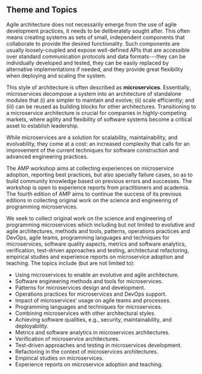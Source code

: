
Theme and Topics
----------------
Agile architecture does not necessarily emerge from the use of agile development practices, it needs to be deliberately sought after. This often means creating systems as sets of small, independent components that collaborate to provide the desired functionality. Such components are usually loosely-coupled and expose well-defined APIs that are accessible over standard communication protocols and data formats---they can be individually developed and tested, they can be easily replaced by alternative implementations if needed, and they provide great flexibility when deploying and scaling the system.

This style of architecture is often described as **microservices**. Essentially, microservices decompose a system into an architecture of standalone modules that (i) are simpler to maintain and evolve; (ii) scale efficiently; and (iii) can be reused as building blocks for other architectures. Transitioning to a microservice architecture is crucial for companies in highly-competing markets, where agility and flexibility of software systems become a critical asset to establish leadership.

While microservices are a solution for scalability, maintainability, and evolvability, they come at a cost:
an increased complexity that calls for an improvement of the current techniques for software construction and advanced engineering practices.

The AMP workshop aims at collecting experiences on microservice adoption, reporting best practices, but also specially failure cases, so as to build community knowledge based on previous errors and successes. The workshop is open to experience reports from practitioners and academia. The fourth edition of AMP aims to continue the success of its previous editions in collecting original work on the science and engineering of programming microservices.

We seek to collect original work on the science and engineering of programming microservices which including but not limited to evolutive and agile architectures, methods and tools, patterns, operations practices and DevOps, agile teams, programming languages and techniques for microservices, software quality aspects, metrics and software analytics, verification, test-driven approaches and testing, architectural refactoring, empirical studies and experience reports on microservice adoption and teaching.
The topics include (but are not limited to):

- Using microservices to enable an evolutive and agile architecture.
- Software engineering methods and tools for microservices.
- Patterns for microservices design and development.
- Operations practices for microservices and DevOps support.
- Impact of microservices’ usage on agile teams and processes.
- Programming languages and techniques for microservices.
- Combining microservices with other architectural styles.
- Achieving software qualities, e.g., security, maintainability, and deployability.
- Metrics and software analytics in microservices architectures.
- Verification of microservice architectures.
- Test-driven approaches and testing in microservices development.
- Refactoring in the context of microservices architectures.
- Empirical studies on microservices.
- Experience reports on microservice adoption and teaching.